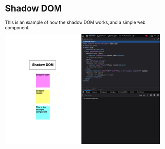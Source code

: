 # Shadow DOM

This is an example of how the shadow DOM works, and a simple web component.

![A screenshot of the browser.](screenshot.png)
